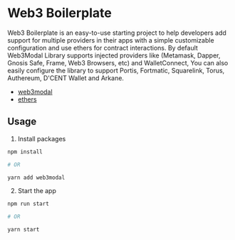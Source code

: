 # Web3 Boilerplate

Web3 Boilerplate is an easy-to-use starting project to help developers add support for multiple providers in their apps with a simple customizable configuration and use ethers for contract interactions.
By default Web3Modal Library supports injected providers like (Metamask, Dapper, Gnosis Safe, Frame, Web3 Browsers, etc) and WalletConnect, You can also easily configure the library to support Portis, Fortmatic, Squarelink, Torus, Authereum, D'CENT Wallet and Arkane.

- [web3modal](https://github.com/Web3Modal/web3modal/)
- [ethers](https://docs.ethers.io/v5/)

## Usage

1. Install packages

```bash
npm install

# OR

yarn add web3modal
```

2. Start the app

```bash
npm run start

# OR

yarn start
```

